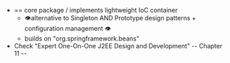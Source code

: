* == core package / implements lightweight IoC container
  * 👁️alternative to Singleton AND Prototype design patterns + configuration management 👁️
  * builds on "org.springframework.beans"
* Check "Expert One-On-One J2EE Design and Development" -- Chapter 11 --